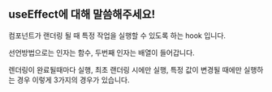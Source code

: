 ## useEffect에 대해 말씀해주세요!

컴포넌트가 랜더링 될 때 특정 작업을 실행할 수 있도록 하는 hook 입니다.

선언방법으로는 인자는 함수, 두번째 인자는 배열이 들어갑니다.

렌더링이 완료될때마다 실행, 최초 랜더링 시에만 실행, 특정 값이 변경될 때에만 실행하는 경우 이렇게 3가지의 경우가 있습니다.